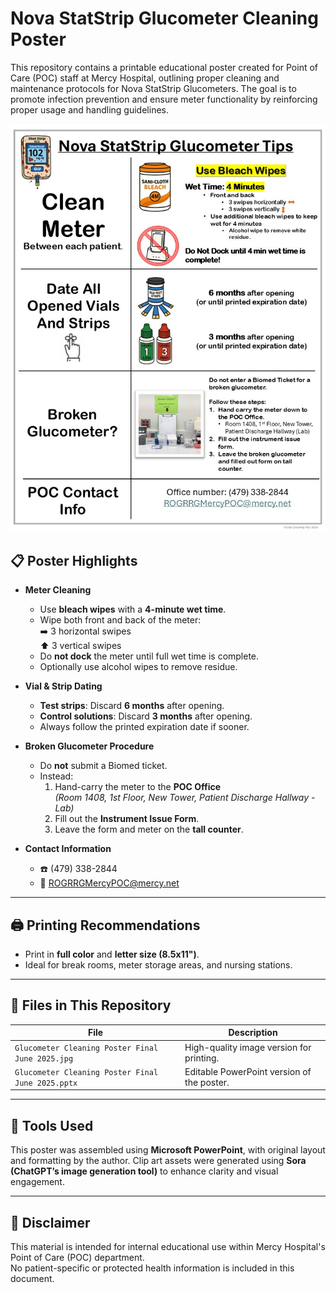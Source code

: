 # Nova StatStrip Glucometer Cleaning Poster

This repository contains a printable educational poster created for Point of Care (POC) staff at Mercy Hospital, outlining proper cleaning and maintenance protocols for Nova StatStrip Glucometers. The goal is to promote infection prevention and ensure meter functionality by reinforcing proper usage and handling guidelines.

![Glucometer Poster](Glucometer%20Cleaning%20Poster%20Final%20June%202025.jpg)

## 📋 Poster Highlights

- **Meter Cleaning**
  - Use **bleach wipes** with a **4-minute wet time**.
  - Wipe both front and back of the meter:  
    ➡️ 3 horizontal swipes  
    ⬆️ 3 vertical swipes
  - Do **not dock** the meter until full wet time is complete.
  - Optionally use alcohol wipes to remove residue.

- **Vial & Strip Dating**
  - **Test strips**: Discard **6 months** after opening.
  - **Control solutions**: Discard **3 months** after opening.
  - Always follow the printed expiration date if sooner.

- **Broken Glucometer Procedure**
  - Do **not** submit a Biomed ticket.
  - Instead:
    1. Hand-carry the meter to the **POC Office**  
       *(Room 1408, 1st Floor, New Tower, Patient Discharge Hallway - Lab)*
    2. Fill out the **Instrument Issue Form**.
    3. Leave the form and meter on the **tall counter**.

- **Contact Information**
  - ☎️ (479) 338-2844  
  - 📧 [ROGRRGMercyPOC@mercy.net](mailto:ROGRRGMercyPOC@mercy.net)

---

## 🖨️ Printing Recommendations

- Print in **full color** and **letter size (8.5x11")**.
- Ideal for break rooms, meter storage areas, and nursing stations.

---

## 📁 Files in This Repository

| File | Description |
|------|-------------|
| `Glucometer Cleaning Poster Final June 2025.jpg` | High-quality image version for printing. |
| `Glucometer Cleaning Poster Final June 2025.pptx` | Editable PowerPoint version of the poster. |

---

## 🧰 Tools Used

This poster was assembled using **Microsoft PowerPoint**, with original layout and formatting by the author. Clip art assets were generated using **Sora (ChatGPT’s image generation tool)** to enhance clarity and visual engagement.

---

## 🛑 Disclaimer

This material is intended for internal educational use within Mercy Hospital's Point of Care (POC) department.  
No patient-specific or protected health information is included in this document.
